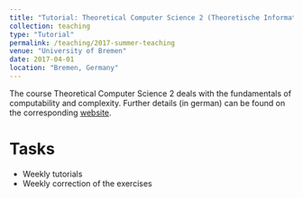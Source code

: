 ```yaml
---
title: "Tutorial: Theoretical Computer Science 2 (Theoretische Informatik 2)"
collection: teaching
type: "Tutorial"
permalink: /teaching/2017-summer-teaching
venue: "University of Bremen"
date: 2017-04-01
location: "Bremen, Germany"
---
```


The course Theoretical Computer Science 2 deals with the fundamentals of computability and complexity.
Further details (in german) can be found on the corresponding [website](http://www.informatik.uni-bremen.de/tdki/lehre/ss17/theoinf/).


Tasks
======

- Weekly tutorials
- Weekly correction of the exercises